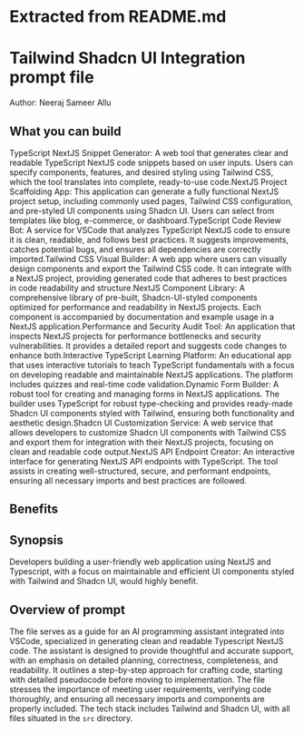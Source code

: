 # Extracted from README.md

# Tailwind Shadcn UI Integration  prompt file

Author: Neeraj Sameer Allu

## What you can build
TypeScript NextJS Snippet Generator: A web tool that generates clear and readable TypeScript NextJS code snippets based on user inputs. Users can specify components, features, and desired styling using Tailwind CSS, which the tool translates into complete, ready-to-use code.NextJS Project Scaffolding App: This application can generate a fully functional NextJS project setup, including commonly used pages, Tailwind CSS configuration, and pre-styled UI components using Shadcn UI. Users can select from templates like blog, e-commerce, or dashboard.TypeScript Code Review Bot: A service for VSCode that analyzes TypeScript NextJS code to ensure it is clean, readable, and follows best practices. It suggests improvements, catches potential bugs, and ensures all dependencies are correctly imported.Tailwind CSS Visual Builder: A web app where users can visually design components and export the Tailwind CSS code. It can integrate with a NextJS project, providing generated code that adheres to best practices in code readability and structure.NextJS Component Library: A comprehensive library of pre-built, Shadcn-UI-styled components optimized for performance and readability in NextJS projects. Each component is accompanied by documentation and example usage in a NextJS application.Performance and Security Audit Tool: An application that inspects NextJS projects for performance bottlenecks and security vulnerabilities. It provides a detailed report and suggests code changes to enhance both.Interactive TypeScript Learning Platform: An educational app that uses interactive tutorials to teach TypeScript fundamentals with a focus on developing readable and maintainable NextJS applications. The platform includes quizzes and real-time code validation.Dynamic Form Builder: A robust tool for creating and managing forms in NextJS applications. The builder uses TypeScript for robust type-checking and provides ready-made Shadcn UI components styled with Tailwind, ensuring both functionality and aesthetic design.Shadcn UI Customization Service: A web service that allows developers to customize Shadcn UI components with Tailwind CSS and export them for integration with their NextJS projects, focusing on clean and readable code output.NextJS API Endpoint Creator: An interactive interface for generating NextJS API endpoints with TypeScript. The tool assists in creating well-structured, secure, and performant endpoints, ensuring all necessary imports and best practices are followed.

## Benefits


## Synopsis
Developers building a user-friendly web application using NextJS and Typescript, with a focus on maintainable and efficient UI components styled with Tailwind and Shadcn UI, would highly benefit.

## Overview of  prompt
The  file serves as a guide for an AI programming assistant integrated into VSCode, specialized in generating clean and readable Typescript NextJS code. The assistant is designed to provide thoughtful and accurate support, with an emphasis on detailed planning, correctness, completeness, and readability. It outlines a step-by-step approach for crafting code, starting with detailed pseudocode before moving to implementation. The file stresses the importance of meeting user requirements, verifying code thoroughly, and ensuring all necessary imports and components are properly included. The tech stack includes Tailwind and Shadcn UI, with all files situated in the `src` directory.


